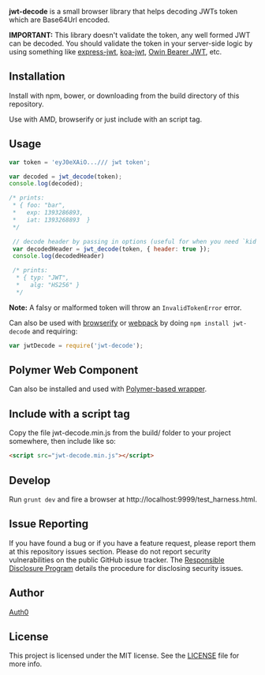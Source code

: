 __jwt-decode__ is a small browser library that helps decoding JWTs token which are Base64Url encoded.

__IMPORTANT:__ This library doesn't validate the token, any well formed JWT can be decoded. You should validate the token in your server-side logic by using something like [express-jwt](https://github.com/auth0/express-jwt), [koa-jwt](https://github.com/stiang/koa-jwt), [Owin Bearer JWT](https://github.com/michaelnoonan/Auth0-Owin-JwtBearerAuthentication), etc.

## Installation

Install with npm, bower, or downloading from the build directory of this repository.

Use with AMD, browserify or just include with an script tag.

## Usage

~~~javascript
var token = 'eyJ0eXAiO.../// jwt token';

var decoded = jwt_decode(token);
console.log(decoded);

/* prints:
 * { foo: "bar",
 *   exp: 1393286893,
 *   iat: 1393268893  }
 */

 // decode header by passing in options (useful for when you need `kid` to verify a JWT):
 var decodedHeader = jwt_decode(token, { header: true });
 console.log(decodedHeader)

 /* prints:
  * { typ: "JWT",
  *   alg: "HS256" }
  */

~~~

**Note:** A falsy or malformed token will throw an `InvalidTokenError` error.

Can also be used with [browserify] or [webpack] by doing `npm install jwt-decode` and requiring:

~~~javascript
var jwtDecode = require('jwt-decode');
~~~

## Polymer Web Component

Can also be installed and used with [Polymer-based wrapper](https://github.com/firmfirm/f-jwt-decode).

## Include with a script tag

Copy the file jwt-decode.min.js from the build/ folder to your project somewhere, then include like so:

~~~html
<script src="jwt-decode.min.js"></script>
~~~

## Develop

Run `grunt dev` and fire a browser at http://localhost:9999/test_harness.html.

## Issue Reporting

If you have found a bug or if you have a feature request, please report them at this repository issues section. Please do not report security vulnerabilities on the public GitHub issue tracker. The [Responsible Disclosure Program](https://auth0.com/whitehat) details the procedure for disclosing security issues.

## Author

[Auth0](https://auth0.com)

## License

This project is licensed under the MIT license. See the [LICENSE](LICENSE) file for more info.

[browserify]: http://browserify.org
[webpack]: http://webpack.github.io/
